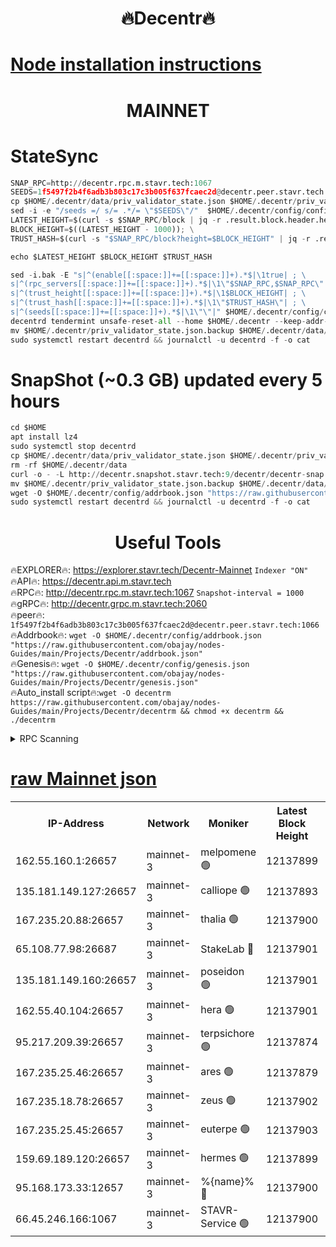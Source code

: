 <h1 align="center"> 🔥Decentr🔥</h1>

[Node installation instructions](https://github.com/obajay/nodes-Guides/tree/main/Projects/Decentr)
=
<h1 align="center"> MAINNET</h1>

# StateSync
```python
SNAP_RPC=http://decentr.rpc.m.stavr.tech:1067
SEEDS=1f5497f2b4f6adb3b803c17c3b005f637fcaec2d@decentr.peer.stavr.tech:1066
cp $HOME/.decentr/data/priv_validator_state.json $HOME/.decentr/priv_validator_state.json.backup
sed -i -e "/seeds =/ s/= .*/= \"$SEEDS\"/"  $HOME/.decentr/config/config.toml
LATEST_HEIGHT=$(curl -s $SNAP_RPC/block | jq -r .result.block.header.height); \
BLOCK_HEIGHT=$((LATEST_HEIGHT - 1000)); \
TRUST_HASH=$(curl -s "$SNAP_RPC/block?height=$BLOCK_HEIGHT" | jq -r .result.block_id.hash)

echo $LATEST_HEIGHT $BLOCK_HEIGHT $TRUST_HASH

sed -i.bak -E "s|^(enable[[:space:]]+=[[:space:]]+).*$|\1true| ; \
s|^(rpc_servers[[:space:]]+=[[:space:]]+).*$|\1\"$SNAP_RPC,$SNAP_RPC\"| ; \
s|^(trust_height[[:space:]]+=[[:space:]]+).*$|\1$BLOCK_HEIGHT| ; \
s|^(trust_hash[[:space:]]+=[[:space:]]+).*$|\1\"$TRUST_HASH\"| ; \
s|^(seeds[[:space:]]+=[[:space:]]+).*$|\1\"\"|" $HOME/.decentr/config/config.toml
decentrd tendermint unsafe-reset-all --home $HOME/.decentr --keep-addr-book
mv $HOME/.decentr/priv_validator_state.json.backup $HOME/.decentr/data/priv_validator_state.json
sudo systemctl restart decentrd && journalctl -u decentrd -f -o cat
```
# SnapShot (~0.3 GB) updated every 5 hours
```python
cd $HOME
apt install lz4
sudo systemctl stop decentrd
cp $HOME/.decentr/data/priv_validator_state.json $HOME/.decentr/priv_validator_state.json.backup
rm -rf $HOME/.decentr/data
curl -o - -L http://decentr.snapshot.stavr.tech:9/decentr/decentr-snap.tar.lz4 | lz4 -c -d - | tar -x -C $HOME/.decentr --strip-components 2
mv $HOME/.decentr/priv_validator_state.json.backup $HOME/.decentr/data/priv_validator_state.json
wget -O $HOME/.decentr/config/addrbook.json "https://raw.githubusercontent.com/obajay/nodes-Guides/main/Projects/Decentr/addrbook.json"
sudo systemctl restart decentrd && journalctl -u decentrd -f -o cat
```

 <h1 align="center"> Useful Tools</h1>

🔥EXPLORER🔥:     https://explorer.stavr.tech/Decentr-Mainnet        `Indexer "ON"` \
🔥API🔥:          https://decentr.api.m.stavr.tech \
🔥RPC🔥:          http://decentr.rpc.m.stavr.tech:1067              `Snapshot-interval = 1000` \
🔥gRPC🔥:         http://decentr.grpc.m.stavr.tech:2060 \
🔥peer🔥:         `1f5497f2b4f6adb3b803c17c3b005f637fcaec2d@decentr.peer.stavr.tech:1066` \
🔥Addrbook🔥:  `wget -O $HOME/.decentr/config/addrbook.json "https://raw.githubusercontent.com/obajay/nodes-Guides/main/Projects/Decentr/addrbook.json"` \
🔥Genesis🔥:  `wget -O $HOME/.decentr/config/genesis.json "https://raw.githubusercontent.com/obajay/nodes-Guides/main/Projects/Decentr/genesis.json"` \
🔥Auto_install script🔥:`wget -O decentrm https://raw.githubusercontent.com/obajay/nodes-Guides/main/Projects/Decentr/decentrm && chmod +x decentrm && ./decentrm`

<details>
<summary>RPC Scanning</summary>

<h2 align="center"> We scan nodes in real time every 4 hours. And we provide the final result of RPC endpoints.
We cannot influence the operation of these nodes in any way. </h2>


```python
If Voting Power is higher than 0 --> then the Node is a validator of the network and may be subject to attack and be a potential threat to the chain.
```
```python
We marked such validators with a red symbol
```

</details>

[raw Mainnet json](https://rpc-check.decentrm.stavr.tech/decentrm/rpc-decentrm-result.json)
=



<table><tr><th>IP-Address</th><th>Network</th><th>Moniker</th><th>Latest Block Height</th><th>Earliest Block Height</th><th>Catching Up</th><th>Tx Index</th><th>Voting Power</th><th>Scan Time</th></tr><tr><td>162.55.160.1:26657</td><td>mainnet-3</td><td>melpomene 🟢</td><td>12137899</td><td>1688950</td><td>False</td><td>on</td><td>0</td><td>2023-12-26T07:48:06.342265009UTC</td></tr><tr><td>135.181.149.127:26657</td><td>mainnet-3</td><td>calliope 🟢</td><td>12137893</td><td>1688950</td><td>False</td><td>on</td><td>0</td><td>2023-12-26T07:48:10.765852192UTC</td></tr><tr><td>167.235.20.88:26657</td><td>mainnet-3</td><td>thalia 🟢</td><td>12137900</td><td>1688950</td><td>False</td><td>on</td><td>0</td><td>2023-12-26T07:48:16.314108867UTC</td></tr><tr><td>65.108.77.98:26687</td><td>mainnet-3</td><td>StakeLab 🔴</td><td>12137901</td><td>1688950</td><td>False</td><td>on</td><td>5386925</td><td>2023-12-26T07:48:16.757235908UTC</td></tr><tr><td>135.181.149.160:26657</td><td>mainnet-3</td><td>poseidon 🟢</td><td>12137901</td><td>1688950</td><td>False</td><td>on</td><td>0</td><td>2023-12-26T07:48:19.500798994UTC</td></tr><tr><td>162.55.40.104:26657</td><td>mainnet-3</td><td>hera 🟢</td><td>12137901</td><td>1688950</td><td>False</td><td>on</td><td>0</td><td>2023-12-26T07:48:21.784917150UTC</td></tr><tr><td>95.217.209.39:26657</td><td>mainnet-3</td><td>terpsichore 🟢</td><td>12137874</td><td>1688950</td><td>False</td><td>on</td><td>0</td><td>2023-12-26T07:48:24.251744064UTC</td></tr><tr><td>167.235.25.46:26657</td><td>mainnet-3</td><td>ares 🟢</td><td>12137879</td><td>1688950</td><td>False</td><td>on</td><td>0</td><td>2023-12-26T07:48:26.543234562UTC</td></tr><tr><td>167.235.18.78:26657</td><td>mainnet-3</td><td>zeus 🟢</td><td>12137902</td><td>1688950</td><td>False</td><td>on</td><td>0</td><td>2023-12-26T07:48:26.819305144UTC</td></tr><tr><td>167.235.25.45:26657</td><td>mainnet-3</td><td>euterpe 🟢</td><td>12137903</td><td>1688950</td><td>False</td><td>on</td><td>0</td><td>2023-12-26T07:48:29.191401159UTC</td></tr><tr><td>159.69.189.120:26657</td><td>mainnet-3</td><td>hermes 🟢</td><td>12137899</td><td>1688950</td><td>False</td><td>on</td><td>0</td><td>2023-12-26T07:48:31.484856418UTC</td></tr><tr><td>95.168.173.33:12657</td><td>mainnet-3</td><td>%{name}% 🔴</td><td>12137900</td><td>8964001</td><td>False</td><td>on</td><td>4173672</td><td>2023-12-26T07:48:11.921802908UTC</td></tr><tr><td>66.45.246.166:1067</td><td>mainnet-3</td><td>STAVR-Service 🟢</td><td>12137900</td><td>12137001</td><td>False</td><td>on</td><td>0</td><td>2023-12-26T07:48:11.348076214UTC</td></tr></table>